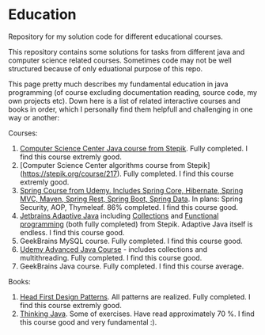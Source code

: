 # Education
Repository for my solution code for different educational courses.

This repository contains some solutions for tasks from different java and computer science related courses. Sometimes code may not be well structured because of only eduational purpose of this repo.

This page pretty much describes my fundamental education in java programming (of course excluding documentation reading, source code, my own projects etc).
Down here is a list of related interactive courses and books in order, which I personally find them helpfull and challenging in one way or another:

Courses:

1. [Computer Science Center Java course from Stepik](https://stepik.org/course/187). Fully completed. I find this course extremly good.
2. [Computer Science Center algorithms course from Stepik] (https://stepik.org/course/217). Fully completed. I find this course extremly good.
3. [Spring Course from Udemy. Includes Spring Core, Hibernate, Spring MVC, Maven, Spring Rest, Spring Boot, Spring Data](https://www.udemy.com/course/spring-hibernate-tutorial/). In plans: Spring Security, AOP, Thymeleaf. 86% completed. I find this course good. 
4. [Jetbrains Adaptive Java](https://stepik.org/course/2403) including [Collections](https://stepik.org/course/6860) and [Functional programming]( https://stepik.org/course/1595) (both fully completed) from Stepik. Adaptive Java itself is endless. I find this course good.
5. GeekBrains MySQL course. Fully completed. I find this course good.
6. [Udemy Advanced Java Course](https://www.udemy.com/course/javarussia/) - includes collections and multithreading. Fully completed. I find this course good.
7. GeekBrains Java course. Fully completed. I find this course average.

Books:

1. [Head First Design Patterns](https://www.ozon.ru/context/detail/id/144233005/). All patterns are realized. Fully completed. I find this course extremly good.
2. [Thinking Java](https://www.ozon.ru/context/detail/id/142431463/). Some of exercises. Have read approximately 70 %.  I find this course good and very fundamental :).
